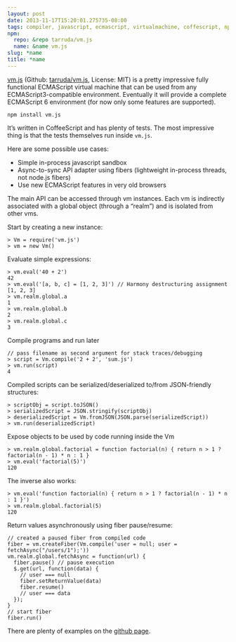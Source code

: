 ```yaml
---
layout: post
date: 2013-11-17T15:20:01.275735-08:00
tags: compiler, javascript, ecmascript, virtualmachine, coffescript, npm
npm:
  repo: &repo tarruda/vm.js
  name: &name vm.js
slug: *name
title: *name
---
```

[vm.js][browsenpm] (Github: [tarruda/vm.js][github], License: MIT) is a pretty
impressive fully functional ECMAScript virtual machine that can be used from any
ECMAScript3-compatible environment. Eventually it will provide a
complete ECMAScript 6 environment (for now only some features are
supported).

    npm install vm.js

It’s written in CoffeeScript and has plenty of tests. The most
impressive thing is that the tests themselves run inside `vm.js`.

Here are some possible use cases:

- Simple in-process javascript sandbox
- Async-to-sync API adapter using fibers (lightweight in-process threads, not node.js fibers)
- Use new ECMAScript features in very old browsers

The main API can be accessed through vm instances. Each vm is indirectly
associated with a global object (through a “realm”) and is isolated from
other vms.

Start by creating a new instance:

    > Vm = require('vm.js')
    > vm = new Vm()

Evaluate simple expressions:

    > vm.eval('40 + 2')
    42
    > vm.eval('[a, b, c] = [1, 2, 3]') // Harmony destructuring assignment
    [1, 2, 3]
    > vm.realm.global.a
    1
    > vm.realm.global.b
    2
    > vm.realm.global.c
    3

Compile programs and run later

    // pass filename as second argument for stack traces/debugging
    > script = Vm.compile('2 + 2', 'sum.js')
    > vm.run(script)
    4

Compiled scripts can be serialized/deserialized to/from JSON-friendly
structures:

    > scriptObj = script.toJSON()
    > serializedScript = JSON.stringify(scriptObj)
    > deserializedScript = Vm.fromJSON(JSON.parse(serializedScript))
    > vm.run(deserializedScript)

Expose objects to be used by code running inside the Vm

    > vm.realm.global.factorial = function factorial(n) { return n > 1 ? factorial(n - 1) * n : 1 }
    > vm.eval('factorial(5)')
    120

The inverse also works:

    > vm.eval('function factorial(n) { return n > 1 ? factorial(n - 1) * n : 1 }')
    > vm.realm.global.factorial(5)
    120

Return values asynchronously using fiber pause/resume:

    // created a paused fiber from compiled code
    fiber = vm.createFiber(Vm.compile('user = null; user = fetchAsync("/users/1");'))
    vm.realm.global.fetchAsync = function(url) {
      fiber.pause() // pause execution
      $.get(url, function(data) {
        // user === null
        fiber.setReturnValue(data)
        fiber.resume()
        // user === data
      });
    }
    // start fiber
    fiber.run()

There are plenty of examples on the [github page][github].

[browsenpm]: http://browsenpm.org/package/vm.js
[github]: https://github.com/tarruda/vm.js